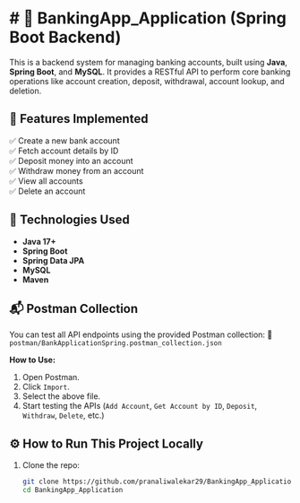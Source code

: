# # 🏦 BankingApp_Application (Spring Boot Backend)

This is a backend system for managing banking accounts, built using **Java**, **Spring Boot**, and **MySQL**. It provides a RESTful API to perform core banking operations like account creation, deposit, withdrawal, account lookup, and deletion.


## 🚀 Features Implemented

✅ Create a new bank account  
✅ Fetch account details by ID  
✅ Deposit money into an account  
✅ Withdraw money from an account  
✅ View all accounts  
✅ Delete an account  


## 🧠 Technologies Used

- **Java 17+**
- **Spring Boot**
- **Spring Data JPA**
- **MySQL**
- **Maven**

## 📬 Postman Collection

You can test all API endpoints using the provided Postman collection:
📁 `postman/BankApplicationSpring.postman_collection.json`

**How to Use:**
1. Open Postman.
2. Click `Import`.
3. Select the above file.
4. Start testing the APIs (`Add Account`, `Get Account by ID`, `Deposit`, `Withdraw`, `Delete`, etc.)


## ⚙️ How to Run This Project Locally

1. Clone the repo:
   ```bash
   git clone https://github.com/pranaliwalekar29/BankingApp_Application.git
   cd BankingApp_Application
